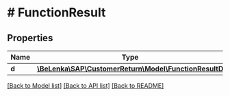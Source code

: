 # # FunctionResult

## Properties

Name | Type | Description | Notes
------------ | ------------- | ------------- | -------------
**d** | [**\BeLenka\SAP\CustomerReturn\Model\FunctionResultD**](FunctionResultD.md) |  | [optional]

[[Back to Model list]](../../README.md#models) [[Back to API list]](../../README.md#endpoints) [[Back to README]](../../README.md)
